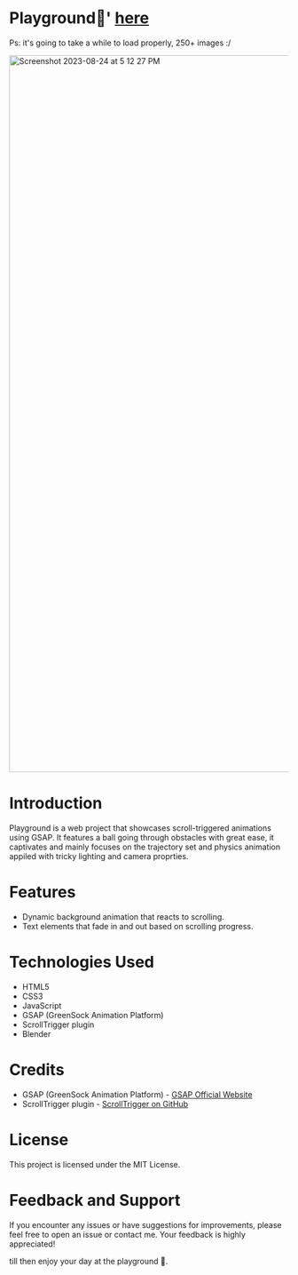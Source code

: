# Playground🛝' [here](https://keep-rollin.vercel.app)
Ps: it's going to take a while to load properly, 250+ images :/

<img width="1291" alt="Screenshot 2023-08-24 at 5 12 27 PM" src="https://github.com/tanishajain11/Playground/assets/89931842/ef63eeee-b998-4ab1-8005-d04bd929b41f">

# Introduction

Playground is a web project that showcases scroll-triggered animations using GSAP. It features a ball going through obstacles with great ease, it captivates and mainly focuses on 
the trajectory set and physics animation appiled with tricky lighting and camera proprties.

# Features

- Dynamic background animation that reacts to scrolling.
- Text elements that fade in and out based on scrolling progress.

# Technologies Used

- HTML5
- CSS3
- JavaScript
- GSAP (GreenSock Animation Platform)
- ScrollTrigger plugin
- Blender

# Credits

- GSAP (GreenSock Animation Platform) - [GSAP Official Website](https://greensock.com/gsap/)
- ScrollTrigger plugin - [ScrollTrigger on GitHub](https://github.com/topics/scrolltrigger)

# License

This project is licensed under the MIT License.

# Feedback and Support

If you encounter any issues or have suggestions for improvements, please feel free to open an issue or contact me. Your feedback is highly appreciated!

till then enjoy your day at the playground 🛝.
